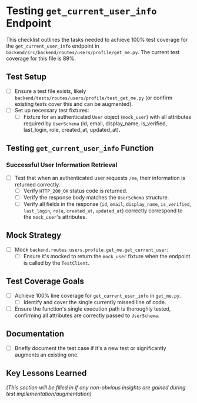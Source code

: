 # Testing `get_current_user_info` Endpoint

This checklist outlines the tasks needed to achieve 100% test coverage for the `get_current_user_info` endpoint in `backend/src/backend/routes/users/profile/get_me.py`. The current test coverage for this file is 89%.

## Test Setup

- [ ] Ensure a test file exists, likely `backend/tests/routes/users/profile/test_get_me.py` (or confirm existing tests cover this and can be augmented).
- [ ] Set up necessary test fixtures:
  - [ ] Fixture for an authenticated `User` object (`mock_user`) with all attributes required by `UserSchema` (id, email, display_name, is_verified, last_login, role, created_at, updated_at).

## Testing `get_current_user_info` Function

### Successful User Information Retrieval
- [ ] Test that when an authenticated user requests `/me`, their information is returned correctly.
  - [ ] Verify `HTTP_200_OK` status code is returned.
  - [ ] Verify the response body matches the `UserSchema` structure.
  - [ ] Verify all fields in the response (`id`, `email`, `display_name`, `is_verified`, `last_login`, `role`, `created_at`, `updated_at`) correctly correspond to the `mock_user`'s attributes.

## Mock Strategy

- [ ] Mock `backend.routes.users.profile.get_me.get_current_user`:
  - [ ] Ensure it's mocked to return the `mock_user` fixture when the endpoint is called by the `TestClient`.

## Test Coverage Goals

- [ ] Achieve 100% line coverage for `get_current_user_info` in `get_me.py`.
  - [ ] Identify and cover the single currently missed line of code.
- [ ] Ensure the function's single execution path is thoroughly tested, confirming all attributes are correctly passed to `UserSchema`.

## Documentation

- [ ] Briefly document the test case if it's a new test or significantly augments an existing one.

## Key Lessons Learned

*(This section will be filled in if any non-obvious insights are gained during test implementation/augmentation)*
